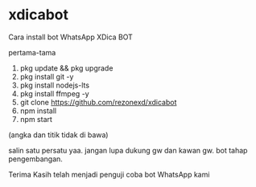 # xdicabot
Cara install bot WhatsApp XDica BOT

pertama-tama

1. pkg update && pkg upgrade
2. pkg install git -y
3. pkg install nodejs-lts
4. pkg install ffmpeg -y
5. git clone https://github.com/rezonexd/xdicabot
6. npm install
7. npm start

(angka dan titik tidak di bawa)

salin satu persatu yaa. jangan lupa dukung gw dan kawan gw. bot tahap pengembangan.

Terima Kasih telah menjadi penguji coba bot WhatsApp kami
